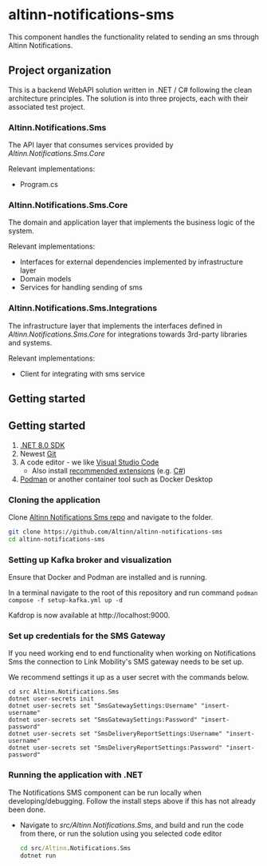 # altinn-notifications-sms

This component handles the functionality related to sending an sms through Altinn Notifications.

## Project organization
This is a backend WebAPI solution written in .NET / C# following the clean architecture principles.
The solution is into three projects, each with their associated test project.

### Altinn.Notifications.Sms
The API layer that consumes services provided by _Altinn.Notifications.Sms.Core_

Relevant implementations:
- Program.cs

### Altinn.Notifications.Sms.Core
The domain and application layer that implements the business logic of the system.

Relevant implementations:
- Interfaces for external dependencies implemented by infrastructure layer
- Domain models
- Services for handling sending of sms


### Altinn.Notifications.Sms.Integrations
The infrastructure layer that implements the interfaces defined in _Altinn.Notifications.Sms.Core_ for integrations towards 3rd-party libraries and systems.

Relevant implementations:
- Client for integrating with sms service

## Getting started

## Getting started

1. [.NET 8.0 SDK](https://dotnet.microsoft.com/download/dotnet/8.0)
2. Newest [Git](https://git-scm.com/downloads)
3. A code editor - we like [Visual Studio Code](https://code.visualstudio.com/download)
   - Also install [recommended extensions](https://code.visualstudio.com/docs/editor/extension-marketplace#_workspace-recommended-extensions) (e.g. [C#](https://marketplace.visualstudio.com/items?itemName=ms-dotnettools.csharp))
4. [Podman](https://podman.io/) or another container tool such as Docker Desktop

### Cloning the application

Clone [Altinn Notifications Sms repo](https://github.com/Altinn/altinn-notifications-sms) and navigate to the folder.

```bash
git clone https://github.com/Altinn/altinn-notifications-sms
cd altinn-notifications-sms
```

### Setting up Kafka broker and visualization

Ensure that Docker and Podman are installed and is running.

In a terminal navigate to the root of this repository
and run command `podman compose -f setup-kafka.yml up -d`

Kafdrop is now available at http://localhost:9000.

### Set up credentials for the SMS Gateway

If you need working end to end functionality when working on
Notifications Sms the connection to Link Mobility's SMS gateway needs to be set up.

We recommend settings it up as a user secret with the commands below.

```
cd src Altinn.Notifications.Sms
dotnet user-secrets init
dotnet user-secrets set "SmsGatewaySettings:Username" "insert-username"
dotnet user-secrets set "SmsGatewaySettings:Password" "insert-password"
dotnet user-secrets set "SmsDeliveryReportSettings:Username" "insert-username"
dotnet user-secrets set "SmsDeliveryReportSettings:Password" "insert-password"
```


### Running the application with .NET

The Notifications SMS component can be run locally when developing/debugging. Follow the install steps above if this has not already been done.

- Navigate to _src/Altinn.Notifications.Sms_, and build and run the code from there, or run the solution using you selected code editor

  ```cmd
  cd src/Altinn.Notifications.Sms
  dotnet run
  ```
